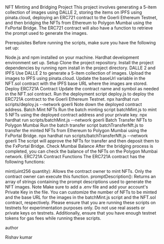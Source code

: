 NFT Minting and Bridging Project
This project involves generating a 5-item collection of images using DALLE 2, storing the items on IPFS using pinata.cloud, deploying an ERC721 contract to the Goerli Ethereum Testnet, and then bridging the NFTs from Ethereum to Polygon Mumbai using the FxPortal Bridge. The ERC721 contract will also have a function to retrieve the prompt used to generate the images.

Prerequisites
Before running the scripts, make sure you have the following set up:

Node.js and npm installed on your machine.
Hardhat development environment set up.
Setup
Clone the project repository.
Install the project dependencies by running npm install in the project directory.
DALLE 2 and IPFS
Use DALLE 2 to generate a 5-item collection of images.
Upload the images to IPFS using pinata.cloud.
Update the baseUrl variable in the NFT.sol contract with the IPFS base URL where the images are stored.
Deploy ERC721A Contract
Update the contract name and symbol as needed in the NFT.sol contract.
Run the deployment script deploy.js to deploy the ERC721A contract to the Goerli Ethereum Testnet.
npx hardhat run scripts/deploy.js --network goerli
Note down the deployed contract address.
Batch Mint NFTs
Run the batch minting script batchMint.js to mint 5 NFTs using the deployed contract address and your private key.
 npx hardhat run scripts/batchMint.js --network goerli
Batch Transfer NFTs to Polygon Mumbai
Run the batch transfer script batchTransferNft.js to transfer the minted NFTs from Ethereum to Polygon Mumbai using the FxPortal Bridge.
npx hardhat run scripts/batchTransferNft.js --network goerli
The script will approve the NFTs for transfer and then deposit them to the FxPortal Bridge.
Check Mumbai Balance
After the bridging process is completed, you can check the balance of the NFTs on the Polygon Mumbai network.
ERC721A Contract Functions
The ERC721A contract has the following functions:

mint(uint256 quantity): Allows the contract owner to mint NFTs. Only the contract owner can execute this function.
promptDescription(): Returns an array of strings containing the prompt descriptions used to generate the NFT images.
Note
Make sure to add a .env file and add your account's Private Key in the file.
You can customize the number of NFTs to be minted and the base URL for the images in the batchMint.js script and the NFT.sol contract, respectively.
Please ensure that you are running these scripts on testnets for experimentation purposes only. Do not use real assets or private keys on testnets. Additionally, ensure that you have enough testnet tokens for gas fees while running these scripts.

author 

Rishav kumar